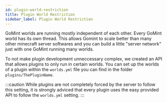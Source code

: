 ```yaml
---
id: plugin-world-restriction
title: Plugin World Restriction
sidebar_label: Plugin World Restriction
---
```


GoMint worlds are running mostly independent of each other. Every GoMint world has its own thread.
This allows Gomint to scale better than many other minecraft server softwares and you can build a little "server network" just with one GoMint running many worlds.

To not make plugin development unneccessary complex, we created an API that allows plugins to only run in certain worlds.
You can set up the worlds of a plugin within the `worlds.yml` file you can find in the folder `plugins/ThePluginName`.

:::caution
While plugins are not completely forced by the server to follow this setting, it is strongly adviced that every plugin uses the easy provided API to follow the `worlds.yml` setting.
:::
